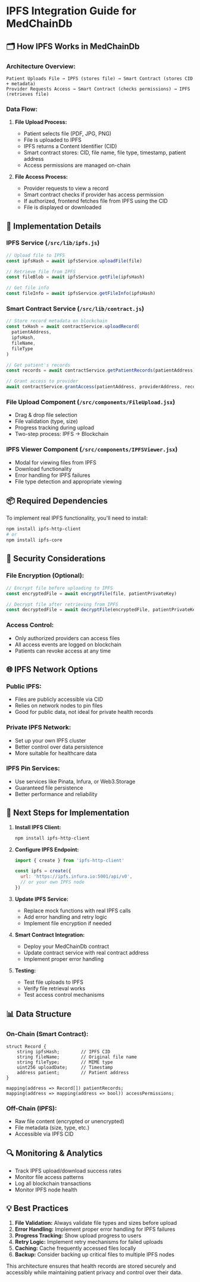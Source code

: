 # IPFS Integration Guide for MedChainDb

## 🗂️ **How IPFS Works in MedChainDb**

### **Architecture Overview:**
```
Patient Uploads File → IPFS (stores file) → Smart Contract (stores CID + metadata)
Provider Requests Access → Smart Contract (checks permissions) → IPFS (retrieves file)
```

### **Data Flow:**

1. **File Upload Process:**
   - Patient selects file (PDF, JPG, PNG)
   - File is uploaded to IPFS
   - IPFS returns a Content Identifier (CID)
   - Smart contract stores: CID, file name, file type, timestamp, patient address
   - Access permissions are managed on-chain

2. **File Access Process:**
   - Provider requests to view a record
   - Smart contract checks if provider has access permission
   - If authorized, frontend fetches file from IPFS using the CID
   - File is displayed or downloaded

## 🔧 **Implementation Details**

### **IPFS Service (`/src/lib/ipfs.js`)**
```javascript
// Upload file to IPFS
const ipfsHash = await ipfsService.uploadFile(file)

// Retrieve file from IPFS
const fileBlob = await ipfsService.getFile(ipfsHash)

// Get file info
const fileInfo = await ipfsService.getFileInfo(ipfsHash)
```

### **Smart Contract Service (`/src/lib/contract.js`)**
```javascript
// Store record metadata on blockchain
const txHash = await contractService.uploadRecord(
  patientAddress,
  ipfsHash,
  fileName,
  fileType
)

// Get patient's records
const records = await contractService.getPatientRecords(patientAddress)

// Grant access to provider
await contractService.grantAccess(patientAddress, providerAddress, recordId)
```

### **File Upload Component (`/src/components/FileUpload.jsx`)**
- Drag & drop file selection
- File validation (type, size)
- Progress tracking during upload
- Two-step process: IPFS → Blockchain

### **IPFS Viewer Component (`/src/components/IPFSViewer.jsx`)**
- Modal for viewing files from IPFS
- Download functionality
- Error handling for IPFS failures
- File type detection and appropriate viewing

## 📦 **Required Dependencies**

To implement real IPFS functionality, you'll need to install:

```bash
npm install ipfs-http-client
# or
npm install ipfs-core
```

## 🔐 **Security Considerations**

### **File Encryption (Optional):**
```javascript
// Encrypt file before uploading to IPFS
const encryptedFile = await encryptFile(file, patientPrivateKey)

// Decrypt file after retrieving from IPFS
const decryptedFile = await decryptFile(encryptedFile, patientPrivateKey)
```

### **Access Control:**
- Only authorized providers can access files
- All access events are logged on blockchain
- Patients can revoke access at any time

## 🌐 **IPFS Network Options**

### **Public IPFS:**
- Files are publicly accessible via CID
- Relies on network nodes to pin files
- Good for public data, not ideal for private health records

### **Private IPFS Network:**
- Set up your own IPFS cluster
- Better control over data persistence
- More suitable for healthcare data

### **IPFS Pin Services:**
- Use services like Pinata, Infura, or Web3.Storage
- Guaranteed file persistence
- Better performance and reliability

## 🚀 **Next Steps for Implementation**

1. **Install IPFS Client:**
   ```bash
   npm install ipfs-http-client
   ```

2. **Configure IPFS Endpoint:**
   ```javascript
   import { create } from 'ipfs-http-client'
   
   const ipfs = create({
     url: 'https://ipfs.infura.io:5001/api/v0',
     // or your own IPFS node
   })
   ```

3. **Update IPFS Service:**
   - Replace mock functions with real IPFS calls
   - Add error handling and retry logic
   - Implement file encryption if needed

4. **Smart Contract Integration:**
   - Deploy your MedChainDb contract
   - Update contract service with real contract address
   - Implement proper error handling

5. **Testing:**
   - Test file uploads to IPFS
   - Verify file retrieval works
   - Test access control mechanisms

## 📊 **Data Structure**

### **On-Chain (Smart Contract):**
```solidity
struct Record {
    string ipfsHash;        // IPFS CID
    string fileName;        // Original file name
    string fileType;        // MIME type
    uint256 uploadDate;     // Timestamp
    address patient;        // Patient address
}

mapping(address => Record[]) patientRecords;
mapping(address => mapping(address => bool)) accessPermissions;
```

### **Off-Chain (IPFS):**
- Raw file content (encrypted or unencrypted)
- File metadata (size, type, etc.)
- Accessible via IPFS CID

## 🔍 **Monitoring & Analytics**

- Track IPFS upload/download success rates
- Monitor file access patterns
- Log all blockchain transactions
- Monitor IPFS node health

## 💡 **Best Practices**

1. **File Validation:** Always validate file types and sizes before upload
2. **Error Handling:** Implement proper error handling for IPFS failures
3. **Progress Tracking:** Show upload progress to users
4. **Retry Logic:** Implement retry mechanisms for failed uploads
5. **Caching:** Cache frequently accessed files locally
6. **Backup:** Consider backing up critical files to multiple IPFS nodes

This architecture ensures that health records are stored securely and accessibly while maintaining patient privacy and control over their data.

